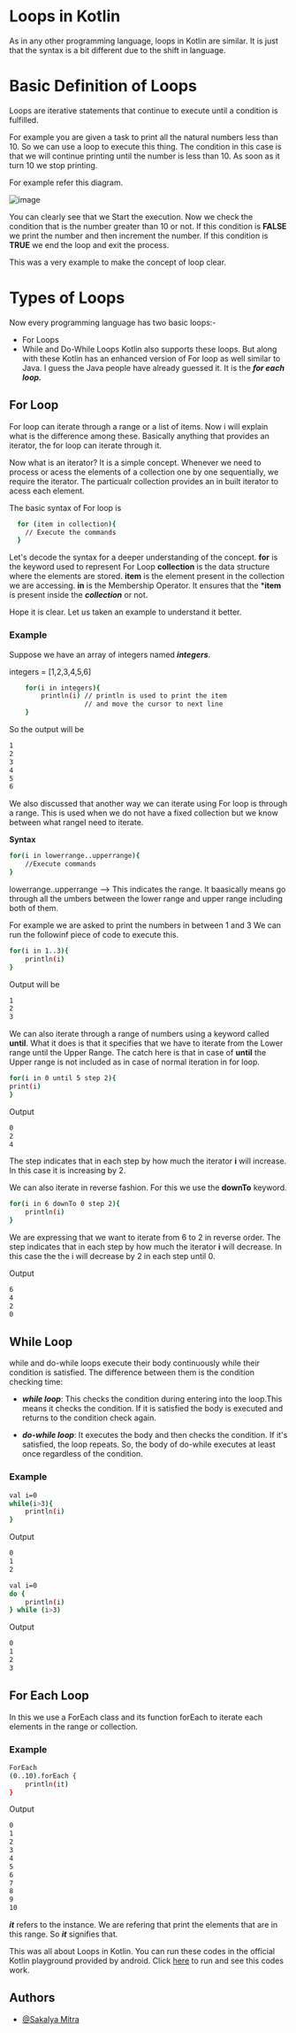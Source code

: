 # Loops in Kotlin

As in any other programming language, loops in Kotlin are similar. 
It is just that the syntax is a bit different due to the shift in language.

# Basic Definition of Loops
Loops are iterative statements that continue to execute until a condition is fulfilled.

For example you are given a task to print all the natural numbers less than 10.
So we can use a loop to execute this thing. The condition in this case is that 
we will continue printing until the number is less than 10. As soon as it turn 10 we stop printing.

For example refer this diagram.

![image](https://github.com/Sakalya100/mlh-init/blob/master/Lopp%20flowchart.PNG)


You can clearly see that we Start the execution. Now we check the condition that is the number greater than 10 or not.
If this condition is **FALSE** we print the number and then increment the number.
If this condition is **TRUE** we end the loop and exit the process.

This was a very example to make the concept of loop clear.

# Types of Loops
Now every programming language has two basic loops:-
- For Loops
- While and Do-While Loops
 Kotlin also supports these loops. But along with these Kotlin has an enhanced version of For loop as well similar to Java.
 I guess the Java people have already guessed it. It is the ***for each loop.***

## For Loop
For loop can iterate through a range or a list of items. Now i will explain what is the difference among these.
Basically anything that provides an iterator, the for loop can iterate through it.

Now what is an iterator? It is a simple concept. Whenever we need to process or acess the elements of a collection one by one sequentially,
we require the iterator. The particualr collection provides an in built iterator to acess each element.

The basic syntax of For loop is
```bash
  for (item in collection){
    // Execute the commands
  }
```
Let's decode the syntax for a deeper understanding of the concept.
**for** is the keyword used to represent For Loop
**collection** is the data structure where the elements are stored.
**item** is the element present in the collection we are accessing.
**in** is the Membership Operator. It ensures that the ***item** is present inside the ***collection*** or not.

Hope it is clear. Let us taken an example to understand it better.

### Example
Suppose we have an array of integers named ***integers***.

integers = [1,2,3,4,5,6]

```bash
    for(i in integers){
        println(i) // println is used to print the item
                   // and move the cursor to next line
    }
```

So the output will be 
```bash
1
2
3
4
5
6
```
We also discussed that another way we can iterate using For loop is
through a range. This is used when we do not have a fixed collection but we know between what rangeI need to iterate.

**Syntax**
```bash
for(i in lowerrange..upperrange){
    //Execute commands
}
```
lowerrange..upperrange --> This indicates the range. It baasically means go through all the umbers between the lower range and upper range including both of them.

For example we are asked to print the numbers in between 1 and 3
We can run the followinf piece of code to execute this.
```bash
for(i in 1..3){
    println(i)
}
```
Output will be
```bash
1
2
3
```
We can also iterate through a range of numbers using a keyword called **until**.
What it does is that it specifies that we have to iterate from the Lower range until the Upper Range.
The catch here is that in case of **until** the Upper range is not included as in case of normal iteration in for loop.

```bash
for(i in 0 until 5 step 2){
print(i)
}
```
Output
```bash
0
2
4
```
The step indicates that in each step by how much the iterator **i** will increase.
In this case it is increasing by 2.

We can also iterate in reverse fashion. For this we use the **downTo**
keyword.

```bash
for(i in 6 downTo 0 step 2){
    println(i)
}
```
We are expressing that we want to iterate from 6 to 2 in reverse order. 
The step indicates that in each step by how much the iterator **i** will decrease.
In this case the the i will decrease by 2 in each step until 0.

Output
```bash
6
4
2
0
```

## While Loop
while and do-while loops execute their body continuously while their condition is satisfied. 
The difference between them is the condition checking time:
- ***while loop***: This checks the condition during entering into the loop.This means it checks the condition. If it is satisfied the body is executed and returns to the condition check again.

- ***do-while loop***: It executes the body and then checks the condition. If it's satisfied, the loop repeats. So, the body of 
do-while executes at least once regardless of the condition.

### Example
```bash
val i=0
while(i>3){
    println(i)
}
```
Output
```bash
0
1
2
```
```bash
val i=0
do {
    println(i)
} while (i>3) 
```

Output
```bash
0
1
2
3
```

## For Each Loop
In this we use a ForEach class and its function forEach to iterate each elements in the range or collection.

### Example
```bash
ForEach
(0..10).forEach { 
    println(it) 
}
```
Output
```bash
0
1
2
3
4
5
6
7
8
9
10
```
***it*** refers to the instance. We are refering that print the elements that are in this range. So ***it*** signifies that.

This was all about Loops in Kotlin.
You can run these codes in the official Kotlin playground provided by android.
Click [here](https://play.kotlinlang.org/?_gl=1*npq1g7*_ga*MTMwOTA5MDY4OS4xNjMyMDc0ODMx*_ga_J6T75801PF*MTYzMjA3NzkxOC4yLjEuMTYzMjA3ODcyNi4w&_ga=2.35817636.580720732.1632074831-1309090689.1632074831#eyJ2ZXJzaW9uIjoiMS41LjMwIiwicGxhdGZvcm0iOiJqYXZhIiwiYXJncyI6IiIsIm5vbmVNYXJrZXJzIjp0cnVlLCJ0aGVtZSI6ImlkZWEiLCJjb2RlIjoiLyoqXG4gKiBZb3UgY2FuIGVkaXQsIHJ1biwgYW5kIHNoYXJlIHRoaXMgY29kZS4gXG4gKiBwbGF5LmtvdGxpbmxhbmcub3JnIFxuICovXG5cbmZ1biBtYWluKCkge1xuICAgIHZhbCBpID0wXG4gICAgd2hpbGUoaT4zKXtcbiAgICAgICAgcHJpbnRsbihpKVxuICAgIH1cbn0ifQ==)
to run and see this codes work.

## Authors

- [@Sakalya Mitra](https://github.com/Sakalya100)
